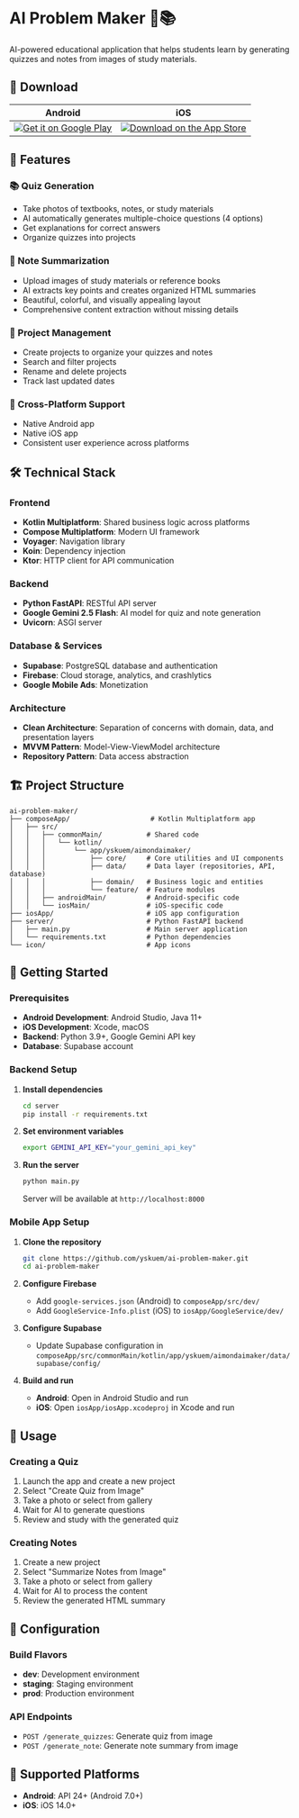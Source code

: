 # AI Problem Maker 🤖📚

AI-powered educational application that helps students learn by generating quizzes and notes from images of study materials.

## 📲 Download

| Android | iOS |
| --- | --- |
| [![Get it on Google Play](https://play.google.com/intl/en_us/badges/static/images/badges/en_badge_web_generic.png)](https://play.google.com/store/apps/details?id=app.yskuem.aimondaimaker) | [![Download on the App Store](https://tools.applemediaservices.com/api/badges/download-on-the-app-store/black/en-us?size=250x83&releaseDate=2024-09-16)](https://apps.apple.com/jp/app/ai%E3%83%8E%E3%83%BC%E3%83%88%E3%82%B9%E3%82%AD%E3%83%A3%E3%83%B3-%E5%86%99%E7%9C%9F%E3%81%8B%E3%82%89%E5%BE%A9%E7%BF%92%E5%95%8F%E9%A1%8C-%E9%9B%BB%E5%AD%90%E3%83%8E%E3%83%BC%E3%83%88%E4%BD%9C%E6%88%90/id6746667907) |

## 🌟 Features

### 📚 Quiz Generation
- Take photos of textbooks, notes, or study materials
- AI automatically generates multiple-choice questions (4 options)
- Get explanations for correct answers
- Organize quizzes into projects

### 📝 Note Summarization
- Upload images of study materials or reference books
- AI extracts key points and creates organized HTML summaries
- Beautiful, colorful, and visually appealing layout
- Comprehensive content extraction without missing details

### 📁 Project Management
- Create projects to organize your quizzes and notes
- Search and filter projects
- Rename and delete projects
- Track last updated dates

### 🚀 Cross-Platform Support
- Native Android app
- Native iOS app
- Consistent user experience across platforms

## 🛠️ Technical Stack

### Frontend
- **Kotlin Multiplatform**: Shared business logic across platforms
- **Compose Multiplatform**: Modern UI framework
- **Voyager**: Navigation library
- **Koin**: Dependency injection
- **Ktor**: HTTP client for API communication

### Backend
- **Python FastAPI**: RESTful API server
- **Google Gemini 2.5 Flash**: AI model for quiz and note generation
- **Uvicorn**: ASGI server

### Database & Services
- **Supabase**: PostgreSQL database and authentication
- **Firebase**: Cloud storage, analytics, and crashlytics
- **Google Mobile Ads**: Monetization

### Architecture
- **Clean Architecture**: Separation of concerns with domain, data, and presentation layers
- **MVVM Pattern**: Model-View-ViewModel architecture
- **Repository Pattern**: Data access abstraction

## 🏗️ Project Structure

```
ai-problem-maker/
├── composeApp/                    # Kotlin Multiplatform app
│   ├── src/
│   │   ├── commonMain/           # Shared code
│   │   │   └── kotlin/
│   │   │       └── app/yskuem/aimondaimaker/
│   │   │           ├── core/     # Core utilities and UI components
│   │   │           ├── data/     # Data layer (repositories, API, database)
│   │   │           ├── domain/   # Business logic and entities
│   │   │           └── feature/  # Feature modules
│   │   ├── androidMain/          # Android-specific code
│   │   └── iosMain/              # iOS-specific code
├── iosApp/                       # iOS app configuration
├── server/                       # Python FastAPI backend
│   ├── main.py                   # Main server application
│   └── requirements.txt          # Python dependencies
└── icon/                         # App icons
```

## 🚀 Getting Started

### Prerequisites
- **Android Development**: Android Studio, Java 11+
- **iOS Development**: Xcode, macOS
- **Backend**: Python 3.9+, Google Gemini API key
- **Database**: Supabase account

### Backend Setup

1. **Install dependencies**
   ```bash
   cd server
   pip install -r requirements.txt
   ```

2. **Set environment variables**
   ```bash
   export GEMINI_API_KEY="your_gemini_api_key"
   ```

3. **Run the server**
   ```bash
   python main.py
   ```
   Server will be available at `http://localhost:8000`

### Mobile App Setup

1. **Clone the repository**
   ```bash
   git clone https://github.com/yskuem/ai-problem-maker.git
   cd ai-problem-maker
   ```

2. **Configure Firebase**
   - Add `google-services.json` (Android) to `composeApp/src/dev/`
   - Add `GoogleService-Info.plist` (iOS) to `iosApp/GoogleService/dev/`

3. **Configure Supabase**
   - Update Supabase configuration in `composeApp/src/commonMain/kotlin/app/yskuem/aimondaimaker/data/supabase/config/`

4. **Build and run**
   - **Android**: Open in Android Studio and run
   - **iOS**: Open `iosApp/iosApp.xcodeproj` in Xcode and run

## 🎯 Usage

### Creating a Quiz
1. Launch the app and create a new project
2. Select "Create Quiz from Image"
3. Take a photo or select from gallery
4. Wait for AI to generate questions
5. Review and study with the generated quiz

### Creating Notes
1. Create a new project
2. Select "Summarize Notes from Image"
3. Take a photo or select from gallery
4. Wait for AI to process the content
5. Review the generated HTML summary

## 🔧 Configuration

### Build Flavors
- **dev**: Development environment
- **staging**: Staging environment
- **prod**: Production environment

### API Endpoints
- `POST /generate_quizzes`: Generate quiz from image
- `POST /generate_note`: Generate note summary from image

## 📱 Supported Platforms

- **Android**: API 24+ (Android 7.0+)
- **iOS**: iOS 14.0+

